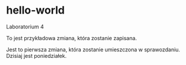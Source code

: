 # hello-world
Laboratorium 4

To jest przykładowa zmiana, która zostanie zapisana.

Jest to pierwsza zmiana, która zostanie umieszczona w sprawozdaniu.
Dzisiaj jest poniedziałek. 

